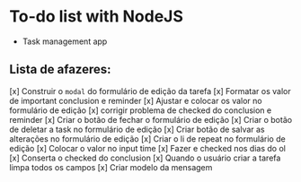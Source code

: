 # To-do list with NodeJS
* Task management app

## Lista de afazeres:
[x] Construir o `modal` do formulário de edição da tarefa
[x] Formatar os valor de important conclusion e reminder
[x] Ajustar e colocar os valor no formulário de edição
[x] corrigir problema de checked do conclusion e reminder
[x] Criar o botão de fechar o formulário de edição
[x] Criar o botão de deletar a task no formulário de edição
[x] Criar botão de salvar as alterações no formulário de edição 
[x] Criar o li de repeat no formulário de edição
  [x] Colocar o valor no input time
  [x] Fazer e checked nos dias do ol
[x] Conserta o checked do conclusion
[x] Quando o usuário criar a tarefa limpa todos os campos
[x] Criar modelo da mensagem

